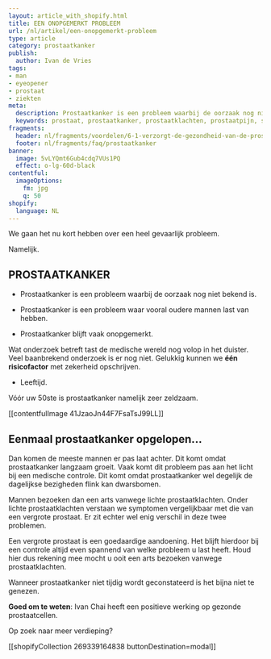```yaml
---
layout: article_with_shopify.html
title: EEN ONOPGEMERKT PROBLEEM
url: /nl/artikel/een-onopgemerkt-probleem
type: article
category: prostaatkanker
publish:
  author: Ivan de Vries
tags:
- man
- eyeopener
- prostaat
- ziekten
meta:
  description: Prostaatkanker is een probleem waarbij de oorzaak nog niet bekend is. We kunnen echter één risicofactor met zekerheid vaststellen... Benieuwd naar onze inzichten?
  keywords: prostaat, prostaatkanker, prostaatklachten, prostaatpijn, symtomen prostaat kanker, psa
fragments:
  header: nl/fragments/voordelen/6-1-verzorgt-de-gezondheid-van-de-prostaat
  footer: nl/fragments/faq/prostaatkanker
banner:
  image: 5vLYQmt6Gub4cdq7VUs1PQ
  effect: o-lg-60d-black
contentful:
  imageOptions:
    fm: jpg
    q: 50
shopify:
  language: NL
---
```

We gaan het nu kort hebben over een heel gevaarlijk probleem.

Namelijk.

## PROSTAATKANKER

* Prostaatkanker is een probleem waarbij de oorzaak nog niet bekend is.

* Prostaatkanker is een probleem waar vooral oudere mannen last van hebben.

* Prostaatkanker blijft vaak onopgemerkt.

Wat onderzoek betreft tast de medische wereld nog volop in het duister. Veel baanbrekend onderzoek is er nog niet. Gelukkig kunnen we **één risicofactor** met zekerheid opschrijven.

* Leeftijd.

Vóór uw 50ste is prostaatkanker namelijk zeer zeldzaam.

[[contentfulImage 41JzaoJn44F7FsaTsJ99LL]]

## Eenmaal prostaatkanker opgelopen...

Dan komen de meeste mannen er pas laat achter. Dit komt omdat prostaatkanker langzaam groeit. Vaak komt dit probleem pas aan het licht bij een medische controle. Dit komt omdat prostaatkanker wel degelijk de dagelijkse bezigheden flink kan dwarsbomen.

Mannen bezoeken dan een arts vanwege lichte prostaatklachten. Onder lichte prostaatklachten verstaan we symptomen vergelijkbaar met die van een vergrote prostaat. Er zit echter wel enig verschil in deze twee problemen.

Een vergrote prostaat is een goedaardige aandoening. Het blijft hierdoor bij een controle altijd even spannend van welke probleem u last heeft. Houd hier dus rekening mee mocht u ooit een arts bezoeken vanwege prostaatklachten.

Wanneer prostaatkanker niet tijdig wordt geconstateerd is het bijna niet te genezen.

**Goed om te weten**: Ivan Chai heeft een positieve werking op gezonde prostaatcellen.

Op zoek naar meer verdieping?

[[shopifyCollection 269339164838 buttonDestination=modal]]
